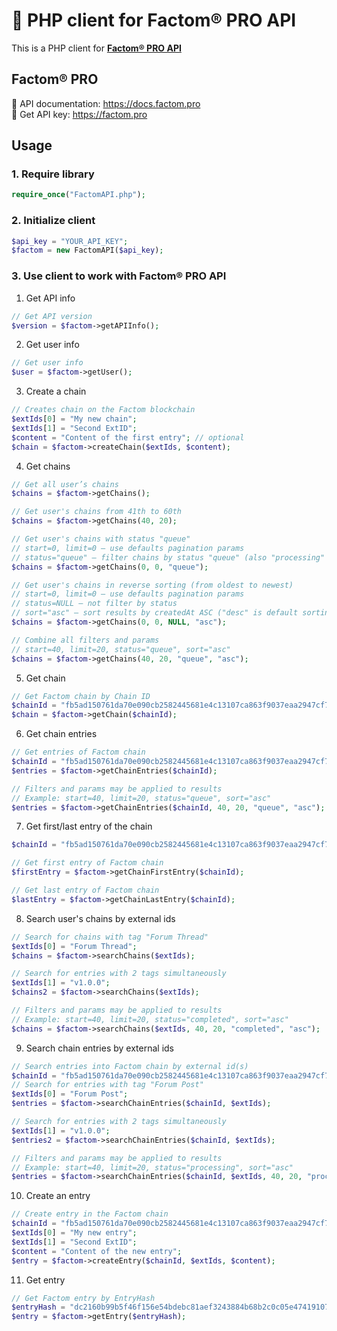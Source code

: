 # 🐘 PHP client for Factom® PRO API
This is a PHP client for <a href="https://factom.pro" target="_blank"><b>Factom® PRO API</b></a>

## Factom® PRO
📖 API documentation: <a href="https://docs.factom.pro" target="_blank">https://docs.factom.pro</a><br />
🔑 Get API key: <a href="https://factom.pro/#plans" target="_blank">https://factom.pro</a>

## Usage

### 1. Require library
```php
require_once("FactomAPI.php");
```

### 2. Initialize client
```php
$api_key = "YOUR_API_KEY";
$factom = new FactomAPI($api_key);
```

### 3. Use client to work with Factom® PRO API
1. Get API info
```php
// Get API version
$version = $factom->getAPIInfo();
```

2. Get user info
```php
// Get user info
$user = $factom->getUser();
```

3. Create a chain
```php
// Creates chain on the Factom blockchain
$extIds[0] = "My new chain";
$extIds[1] = "Second ExtID";
$content = "Content of the first entry"; // optional
$chain = $factom->createChain($extIds, $content);
```

4. Get chains
```php
// Get all user’s chains
$chains = $factom->getChains();

// Get user's chains from 41th to 60th
$chains = $factom->getChains(40, 20);

// Get user's chains with status "queue"
// start=0, limit=0 — use defaults pagination params
// status="queue" — filter chains by status "queue" (also "processing" | "completed")
$chains = $factom->getChains(0, 0, "queue");

// Get user's chains in reverse sorting (from oldest to newest)
// start=0, limit=0 — use defaults pagination params
// status=NULL — not filter by status
// sort="asc" — sort results by createdAt ASC ("desc" is default sorting)
$chains = $factom->getChains(0, 0, NULL, "asc");

// Combine all filters and params
// start=40, limit=20, status="queue", sort="asc"
$chains = $factom->getChains(40, 20, "queue", "asc");
```

5. Get chain
```php
// Get Factom chain by Chain ID
$chainId = "fb5ad150761da70e090cb2582445681e4c13107ca863f9037eaa2947cf7d225c";
$chain = $factom->getChain($chainId);
```

6. Get chain entries
```php
// Get entries of Factom chain
$chainId = "fb5ad150761da70e090cb2582445681e4c13107ca863f9037eaa2947cf7d225c";
$entries = $factom->getChainEntries($chainId);

// Filters and params may be applied to results
// Example: start=40, limit=20, status="queue", sort="asc"
$entries = $factom->getChainEntries($chainId, 40, 20, "queue", "asc");
```

7. Get first/last entry of the chain
```php
$chainId = "fb5ad150761da70e090cb2582445681e4c13107ca863f9037eaa2947cf7d225c";

// Get first entry of Factom chain
$firstEntry = $factom->getChainFirstEntry($chainId);

// Get last entry of Factom chain
$lastEntry = $factom->getChainLastEntry($chainId);
```

8. Search user's chains by external ids
```php
// Search for chains with tag "Forum Thread"
$extIds[0] = "Forum Thread";
$chains = $factom->searchChains($extIds);

// Search for entries with 2 tags simultaneously 
$extIds[1] = "v1.0.0";
$chains2 = $factom->searchChains($extIds);

// Filters and params may be applied to results
// Example: start=40, limit=20, status="completed", sort="asc"
$chains = $factom->searchChains($extIds, 40, 20, "completed", "asc");
```

9. Search chain entries by external ids
```php
// Search entries into Factom chain by external id(s)
$chainId = "fb5ad150761da70e090cb2582445681e4c13107ca863f9037eaa2947cf7d225c";
// Search for entries with tag "Forum Post"
$extIds[0] = "Forum Post";
$entries = $factom->searchChainEntries($chainId, $extIds);

// Search for entries with 2 tags simultaneously 
$extIds[1] = "v1.0.0";
$entries2 = $factom->searchChainEntries($chainId, $extIds);

// Filters and params may be applied to results
// Example: start=40, limit=20, status="processing", sort="asc"
$entries = $factom->searchChainEntries($chainId, $extIds, 40, 20, "processing", "asc");
```

10. Create an entry
```php
// Create entry in the Factom chain
$chainId = "fb5ad150761da70e090cb2582445681e4c13107ca863f9037eaa2947cf7d225c";
$extIds[0] = "My new entry";
$extIds[1] = "Second ExtID";
$content = "Content of the new entry";
$entry = $factom->createEntry($chainId, $extIds, $content);
```

11. Get entry
```php
// Get Factom entry by EntryHash
$entryHash = "dc2160b99b5f46f156e54bdebc81aef3243884b68b2c0c05e4741910738273f2";
$entry = $factom->getEntry($entryHash);
```
